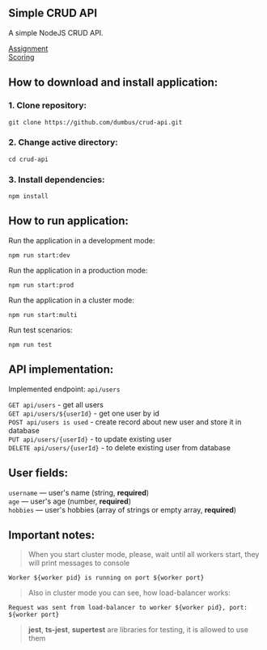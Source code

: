 ## Simple CRUD API

A simple NodeJS CRUD API.

[Assignment](https://github.com/AlreadyBored/nodejs-assignments/blob/main/assignments/crud-api/assignment.md)  
[Scoring](https://github.com/AlreadyBored/nodejs-assignments/blob/main/assignments/crud-api/score.md)

## How to download and install application:

### 1. Clone repository:
```
git clone https://github.com/dumbus/crud-api.git
```
### 2. Change active directory:
```
cd crud-api
```
### 3. Install dependencies:
```
npm install
```

## How to run application:

Run the application in a development mode:
```
npm run start:dev
```
Run the application in a production mode:
```
npm run start:prod
```
Run the application in a cluster mode:
```
npm run start:multi
```
Run test scenarios:
```
npm run test
```

## API implementation:

Implemented endpoint: `api/users`

`GET api/users` - get all users  
`GET api/users/${userId}` - get one user by id  
`POST api/users is used` - create record about new user and store it in database  
`PUT api/users/{userId}` - to update existing user  
`DELETE api/users/{userId}` - to delete existing user from database  

## User fields:

`username` — user's name (string, **required**)  
`age` — user's age (number, **required**)  
`hobbies` — user's hobbies (array of strings or empty array, **required**)  

## Important notes:
> When you start cluster mode, please, wait until all workers start, they will print messages to console
```
Worker ${worker pid} is running on port ${worker port}  
```
> Also in cluster mode you can see, how load-balancer works:
```
Request was sent from load-balancer to worker ${worker pid}, port: ${worker port} 
```
> **jest**, **ts-jest**, **supertest** are libraries for testing, it is allowed to use them